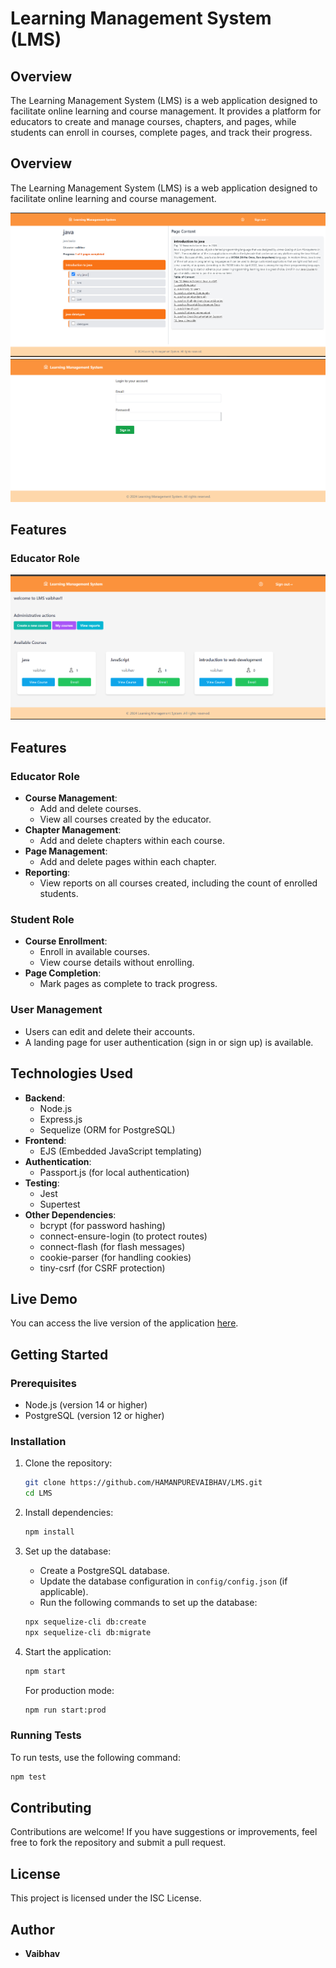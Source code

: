# Learning Management System (LMS)

## Overview

The Learning Management System (LMS) is a web application designed to facilitate online learning and course management. It provides a platform for educators to create and manage courses, chapters, and pages, while students can enroll in courses, complete pages, and track their progress.

## Overview

The Learning Management System (LMS) is a web application designed to facilitate online learning and course management.

![Continue Course Screenshot](./public/LMSscreenshots/continue_course.png)
![Login Page Screenshot](./public/LMSscreenshots/login.png)

## Features

### Educator Role

![Educator Dashboard Screenshot](./public/LMSscreenshots/educator_dashboard.png)

## Features

### Educator Role

- **Course Management**:
  - Add and delete courses.
  - View all courses created by the educator.
- **Chapter Management**:
  - Add and delete chapters within each course.
- **Page Management**:
  - Add and delete pages within each chapter.
- **Reporting**:
  - View reports on all courses created, including the count of enrolled students.

### Student Role

- **Course Enrollment**:
  - Enroll in available courses.
  - View course details without enrolling.
- **Page Completion**:
  - Mark pages as complete to track progress.

### User Management

- Users can edit and delete their accounts.
- A landing page for user authentication (sign in or sign up) is available.

## Technologies Used

- **Backend**:
  - Node.js
  - Express.js
  - Sequelize (ORM for PostgreSQL)
- **Frontend**:
  - EJS (Embedded JavaScript templating)
- **Authentication**:
  - Passport.js (for local authentication)
- **Testing**:
  - Jest
  - Supertest
- **Other Dependencies**:
  - bcrypt (for password hashing)
  - connect-ensure-login (to protect routes)
  - connect-flash (for flash messages)
  - cookie-parser (for handling cookies)
  - tiny-csrf (for CSRF protection)

## Live Demo

You can access the live version of the application [here](https://lms-4um5.onrender.com).

## Getting Started

### Prerequisites

- Node.js (version 14 or higher)
- PostgreSQL (version 12 or higher)

### Installation

1. Clone the repository:

   ```bash
   git clone https://github.com/HAMANPUREVAIBHAV/LMS.git
   cd LMS

   ```

2. Install dependencies:

   ```bash
   npm install
   ```

3. Set up the database:

   - Create a PostgreSQL database.
   - Update the database configuration in `config/config.json` (if applicable).
   - Run the following commands to set up the database:

   ```bash
   npx sequelize-cli db:create
   npx sequelize-cli db:migrate
   ```

4. Start the application:

   ```bash
   npm start
   ```

   For production mode:

   ```bash
   npm run start:prod
   ```

### Running Tests

To run tests, use the following command:

```bash
npm test
```

## Contributing

Contributions are welcome! If you have suggestions or improvements, feel free to fork the repository and submit a pull request.

## License

This project is licensed under the ISC License.

## Author

- **Vaibhav**
